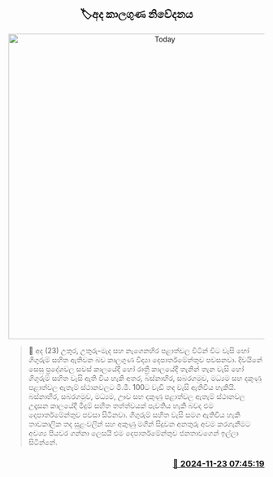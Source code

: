<p align='center'><b><h2 align='center' title='Today's weather forecast'>🏷අද කාලගුණ නිවේදනය</h2></b></p>
<p align='center'><img src='https://helakuru.sgp1.cdn.digitaloceanspaces.com/esana/images/lib/weather-thumb-new-1[1].jpg' width='600' alt='Today's weather forecast'></p>

>📝 අද (23) උතුර, උතුරු-මැද සහ නැගෙනහිර පළාත්වල විටින් විට වැසි හෝ ගිගුරුම් සහිත ඇතිවන බව කාලගුණ විද්‍යා දෙපාර්තමේන්තුව පවසනවා.
දිවයිනේ සෙසු ප්‍රදේශවල සවස් කාලයේදී හෝ රාත්‍රී කාලයේදී තැනින් තැන වැසි හෝ ගිගුරුම් සහිත වැසි ඇති විය හැකි අතර, බස්නාහිර, සබරගමුව, මධ්‍යම සහ දකුණු පළාත්වල ඇතැම් ස්ථානවලට මි.මී. 100ට වැඩි තද වැසි ඇතිවිය හැකියි.
බස්නාහිර, සබරගමුව, මධ්‍යම, ඌව සහ දකුණු පළාත්වල ඇතැම් ස්ථානවල උදෑසන කාලයේදී මීදුම් සහිත තත්ත්වයක් පැවතිය හැකි බවද එම දෙපාර්තමේන්තුව පවසා සිටිනවා‍.
ගිගුරුම් සහිත වැසි සමග ඇතිවිය හැකි තාවකාලික තද සුළංවලින් සහ අකුණු මගින් සිදුවන අනතුරු අවම කරගැනීමට අවශ්‍ය පියවර ගන්නා ලෙසයි එම දෙපාර්තමේන්තුව ජනතාවගෙන් ඉල්ලා සිටින්නේ.


<h3 align='right'><a href='https://www.helakuru.lk/esana/p/105376/'>📅 2024-11-23 07:45:19</a></h3>

